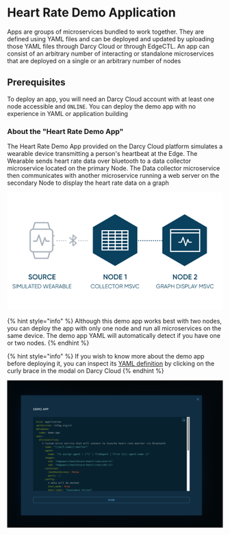 # Heart Rate Demo Application

Apps are groups of microservices bundled to work together. They are defined using YAML files and can be deployed and updated by uploading those YAML files through Darcy Cloud or through EdgeCTL. An app can consist of an arbitrary number of interacting or standalone microservices that are deployed on a single or an arbitrary number of nodes

## Prerequisites

To deploy an app, you will need an Darcy Cloud account with at least one node accessible and `ONLINE`. You can deploy the demo app with no experience in YAML or application building

### About the "Heart Rate Demo App"

The Heart Rate Demo App provided on the Darcy Cloud platform simulates a wearable device transmitting a person's heartbeat at the Edge. The Wearable sends heart rate data over bluetooth to a data collector microservice located on the primary Node. The Data collector microservice then communicates with another microservice running a web server on the secondary Node to display the heart rate data on a graph

![Microservice Interaction Diagram](../../../.gitbook/assets/14565bf8-4100-48da-841a-6e3cf0dbd395.png)

{% hint style="info" %}
Although this demo app works best with two nodes, you can deploy the app with only one node and run all microservices on the same device. The demo app YAML will automatically detect if you have one or two nodes.
{% endhint %}

{% hint style="info" %}
If you wish to know more about the demo app before deploying it, you can inspect its [YAML definition](../../glossary/yaml-heart-rate-app.md) by clicking on the curly brace in the modal on Darcy Cloud
{% endhint %}

![Demo App YAML Definition](../../../.gitbook/assets/3b76e231-64c8-4988-bbee-f9b2a447a2ec.png)

